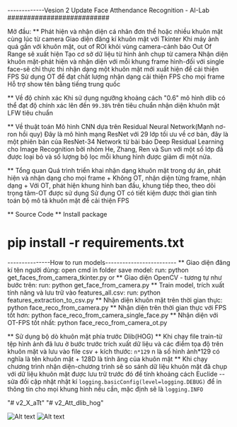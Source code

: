 -------------Vesion 2 Update Face Atthendance Recognition - AI-Lab
##########################

Mở đầu:
** Phát hiện và nhận diện cá nhân đơn thể hoặc nhiều khuôn mặt cùng lúc từ camera
  Giao diện đăng kí khuôn mặt với Tkinter
  Khi máy ảnh quá gần với khuôn mặt, out of ROI khỏi vùng camera-cảnh báo Out Of Range sẽ xuất hiện
  Tạo cơ sở dữ liệu từ hình ảnh chụp từ camera
  Nhận diện khuôn mặt-phát hiện và nhận diện với mỗi khung frame hình-đối với single face-sẽ chỉ thực thi nhận dạng một khuôn mặt mới xuất hiện để cải thiện FPS
  Sử dụng OT để đạt chất lượng nhận dạng cải thiện FPS cho mọi frame 
  Hỗ trợ show tên bằng tiếng trung quốc

** Về độ chính xác
  Khi sử dụng ngưỡng khoảng cách "0.6" mô hình dlib có thể đạt độ chính xác lên đến ``99.38%`` trên tiêu chuẩn nhận diện khuôn mặt LFW tiêu chuẩn

** Về thuật toán
  Mô hình CNN dựa trên Residual Neural Network(Mạnh nơ-ron hồi quy)
  Đây là mô hình mạng ResNet với 29 lớp tối ưu
  về cơ bản, đây là một phiên bản của ResNet-34 Network từ bài báo Deep Residual Learning cho Image Recognition bởi nhóm He, Zhang, Ren và Sun với một số lớp đã được loại bỏ và số lượng bộ lọc mỗi khung hình được giảm đi một nửa.

** Tổng quan
   Quá trình triển khai nhận dạng khuôn mặt trong dự án, phát hiện và nhận dạng cho mọi frame
    + Không OT, nhận diện từng frame, nhận dạng
    + Với OT, phát hiện khung hình ban đầu, khung tiếp theo, theo dõi trọng tâm-OT được sử dụng
  Sử đụng OT có tiết kiệm được thời gian tính toán bộ mô tả khuôn mặt để cải thiện FPS

** Source Code
** Install package
 # pip install -r requirements.txt
---------------How to run models-------------------------
** Giao diện đăng kí tên người dùng: open cmd in folder save model: run: python get_faces_from_camera_tkinter.py
or
** Giao diện OpenCV - tương tự như bước trên: run: python get_face_from_camera.py
** Train model, trích xuất tính năng và lưu trữ vào features_all.csv: run: python features_extraction_to_csv.py
** Nhận diện khuôn mặt trên thời gian thực: python face_reco_from_camera.py
** Nhận diện trên thời gian thực với FPS tốt hơn: python face_reco_from_camera_single_face.py
** Nhận diện với OT-FPS tốt nhất: python face_reco_from_camera_ot.py

** Sử dụng bộ dò khuôn mặt phía trước Dlib(HOG)
** Khi chạy file train-từ tệp hình ảnh đã lưu ở bước trước trích xuất dữ liệu và các điểm tọa độ trên khuôn mặt và lưu vào file csv
    + kích thước: ``n*129`` n là số hình ảnh*129 có nghĩa là tên khuôn mặt + 128D là tính ăng của khuôn mặt
** Khi chạy chương trình nhận diện-chương trình sẽ so sánh dữ liệu khuôn mặt đã chụp với dữ liệu khuôn mặt được lưu trữ trước đó để tính khoảng cách Euclide
-- sửa đổi cập nhật nhật kí ``logging.basicConfig(level=logging.DEBUG)`` để in thông tin cho mọi khung hình nếu cần, mặc định sẽ là ``logging.INFO``    

"# v2_X_aTt" 
"# v2_Att_dlib_hog" 

<img src="https://i.imgur.com/wT6B70A.png" alt="Alt text">
<img src="https://i.imgur.com/FLpVLtV.png" alt="Alt text">
